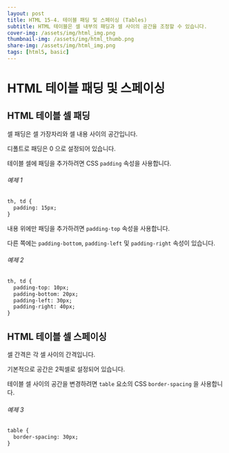 ```yaml
---
layout: post
title: HTML 15-4. 테이블 패딩 및 스페이싱 (Tables)
subtitle: HTML 테이블은 셀 내부의 패딩과 셀 사이의 공간을 조정할 수 있습니다.
cover-img: /assets/img/html_img.png
thumbnail-img: /assets/img/html_thumb.png
share-img: /assets/img/html_img.png
tags: [html5, basic]
---
```


# HTML 테이블 패딩 및 스페이싱

## HTML 테이블 셀 패딩

셀 패딩은 셀 가장자리와 셀 내용 사이의 공간입니다.

디폴트로 패딩은 0 으로 설정되어 있습니다.

테이블 셀에 패딩을 추가하려면 CSS ```padding``` 속성을 사용합니다.

###### 예제 1

```html
th, td {
  padding: 15px;
}
```

내용 위에만 패딩을 추가하려면 ```padding-top``` 속성을 사용합니다.

다른 쪽에는 ```padding-bottom```, ```padding-left``` 및 ```padding-right``` 속성이 있습니다.

###### 예제 2

```html
th, td {
  padding-top: 10px;
  padding-bottom: 20px;
  padding-left: 30px;
  padding-right: 40px;
}
```

## HTML 테이블 셀 스페이싱

셀 간격은 각 셀 사이의 간격입니다.

기본적으로 공간은 2픽셀로 설정되어 있습니다.

테이블 셀 사이의 공간을 변경하려면 ```table``` 요소의 CSS ```border-spacing``` 을 사용합니다.

###### 예제 3

```html
table {
  border-spacing: 30px;
}
```
